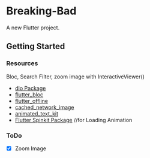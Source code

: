 # Breaking-Bad
A new Flutter project.

## Getting Started
### Resources
Bloc, Search Filter, zoom image with InteractiveViewer()
- [dio Package](https://pub.dev/packages/dio)
- [flutter_bloc](https://pub.dev/packages/flutter_bloc)
- [flutter_offline](https://pub.dev/packages/flutter_offline)
- [cached_network_image](https://pub.dev/packages/cached_network_image)
- [animated_text_kit](https://pub.dev/packages/animated_text_kit)
- [Flutter Spinkit Package](https://pub.dev/packages/flutter_spinkit) //for Loading Animation

### ToDo
- [x] Zoom Image